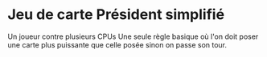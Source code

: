 # Jeu de carte Président simplifié
Un joueur contre plusieurs CPUs
Une seule règle basique où l'on doit poser une carte plus puissante que celle posée sinon on passe son tour.